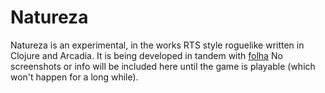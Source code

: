 # Natureza

Natureza is an experimental, in the works RTS style roguelike written in
Clojure and Arcadia. It is being developed in tandem with [folha](https://github.com/MysteryMachine/folha)
No screenshots or info will be included here until the game is playable (which won't happen for a long while).
